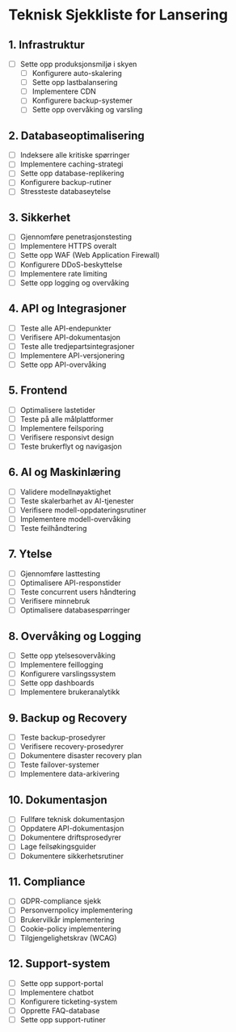 # Teknisk Sjekkliste for Lansering

## 1. Infrastruktur
- [ ] Sette opp produksjonsmiljø i skyen
  - [ ] Konfigurere auto-skalering
  - [ ] Sette opp lastbalansering
  - [ ] Implementere CDN
  - [ ] Konfigurere backup-systemer
  - [ ] Sette opp overvåking og varsling

## 2. Databaseoptimalisering
- [ ] Indeksere alle kritiske spørringer
- [ ] Implementere caching-strategi
- [ ] Sette opp database-replikering
- [ ] Konfigurere backup-rutiner
- [ ] Stressteste databaseytelse

## 3. Sikkerhet
- [ ] Gjennomføre penetrasjonstesting
- [ ] Implementere HTTPS overalt
- [ ] Sette opp WAF (Web Application Firewall)
- [ ] Konfigurere DDoS-beskyttelse
- [ ] Implementere rate limiting
- [ ] Sette opp logging og overvåking

## 4. API og Integrasjoner
- [ ] Teste alle API-endepunkter
- [ ] Verifisere API-dokumentasjon
- [ ] Teste alle tredjepartsintegrasjoner
- [ ] Implementere API-versjonering
- [ ] Sette opp API-overvåking

## 5. Frontend
- [ ] Optimalisere lastetider
- [ ] Teste på alle målplattformer
- [ ] Implementere feilsporing
- [ ] Verifisere responsivt design
- [ ] Teste brukerflyt og navigasjon

## 6. AI og Maskinlæring
- [ ] Validere modellnøyaktighet
- [ ] Teste skalerbarhet av AI-tjenester
- [ ] Verifisere modell-oppdateringsrutiner
- [ ] Implementere modell-overvåking
- [ ] Teste feilhåndtering

## 7. Ytelse
- [ ] Gjennomføre lasttesting
- [ ] Optimalisere API-responstider
- [ ] Teste concurrent users håndtering
- [ ] Verifisere minnebruk
- [ ] Optimalisere databasespørringer

## 8. Overvåking og Logging
- [ ] Sette opp ytelsesovervåking
- [ ] Implementere feillogging
- [ ] Konfigurere varslingssystem
- [ ] Sette opp dashboards
- [ ] Implementere brukeranalytikk

## 9. Backup og Recovery
- [ ] Teste backup-prosedyrer
- [ ] Verifisere recovery-prosedyrer
- [ ] Dokumentere disaster recovery plan
- [ ] Teste failover-systemer
- [ ] Implementere data-arkivering

## 10. Dokumentasjon
- [ ] Fullføre teknisk dokumentasjon
- [ ] Oppdatere API-dokumentasjon
- [ ] Dokumentere driftsprosedyrer
- [ ] Lage feilsøkingsguider
- [ ] Dokumentere sikkerhetsrutiner

## 11. Compliance
- [ ] GDPR-compliance sjekk
- [ ] Personvernpolicy implementering
- [ ] Brukervilkår implementering
- [ ] Cookie-policy implementering
- [ ] Tilgjengelighetskrav (WCAG)

## 12. Support-system
- [ ] Sette opp support-portal
- [ ] Implementere chatbot
- [ ] Konfigurere ticketing-system
- [ ] Opprette FAQ-database
- [ ] Sette opp support-rutiner